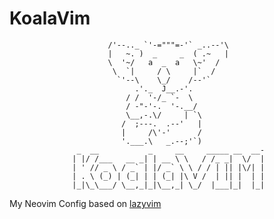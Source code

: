 # KoalaVim

                          /'--.._ `'-="""=-'` _..--'\
                          |   ~. )  _     _  ( .~   |
                          \  '~/   a  _  a   \~'  /
                           \  `|     / \     |`  /
                            `'--\    \_/    /--'`
                                .'._  J__.-'.
                              / /  '-/_ `-  \
                              / -"-'-.  '-.__/
                              \__,-.\/     | `\
                             /  ;---.  .--'   |
                             |     /\'-'      /
                             '.___.\   _.--;'`)
                   _  __           _     __     _____ __  __-
                  | |/ /___   __ _| | __ \ \   / /_ _|  \/  |
                  | ' // _ \ / _` | |/ _` \ \ / / | || |\/| |
                  | . \ (_) | (_| | | (_| |\ V /  | || |  | |
                  |_|\_\___/ \__,_|_|\__,_| \_/  |___|_|  |_|

My Neovim Config based on [lazyvim](https://github.com/LazyVim/LazyVim)
